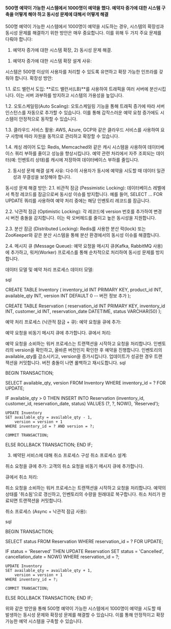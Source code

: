 #### 500명 예약이 가능한 시스템에서 1000명이 예약을 했다. 예약자 증가에 대한 시스템 구축을 어떻게 해야 하고 동시성 문제에 대해서 어떻게 해결

500명 예약이 가능한 시스템에서 1000명이 예약을 시도하는 경우, 시스템의 확장성과 동시성 문제를 해결하기 위한 방안은 매우 중요합니다. 이를 위해 두 가지 주요 문제를 다뤄야 합니다: 
1) 예약자 증가에 대한 시스템 확장, 2) 동시성 문제 해결.

1. 예약자 증가에 대한 시스템 확장
설계 사유:

시스템은 500명 이상의 사용자를 처리할 수 있도록 유연하고 확장 가능한 인프라를 갖춰야 합니다.
확장성 방안:

1.1. 로드 밸런서 도입:
**로드 밸런서(LB)**를 사용하여 트래픽을 여러 서버에 분산시킵니다. 이는 서버 과부하를 방지하고 시스템의 가용성을 높입니다.

1.2. 오토스케일링(Auto Scaling):
오토스케일링 기능을 통해 트래픽 증가에 따라 서버 인스턴스를 자동으로 추가할 수 있습니다. 이를 통해 갑작스러운 예약 요청 증가에도 시스템이 안정적으로 동작할 수 있습니다.

1.3. 클라우드 서비스 활용:
AWS, Azure, GCP와 같은 클라우드 서비스를 사용하여 요구 사항에 따라 자원을 동적으로 관리하고 확장할 수 있습니다.

1.4. 캐싱 레이어 도입:
Redis, Memcached와 같은 캐시 시스템을 사용하여 데이터베이스 쿼리 부하를 줄이고 성능을 향상시킵니다. 예약 관련 처리에서 자주 조회되는 데이터(예: 인벤토리 상태)를 캐시에 저장하여 데이터베이스 부하를 줄입니다.

2. 동시성 문제 해결
설계 사유:
다수의 사용자가 동시에 예약을 시도할 때 데이터 일관성과 무결성을 보장해야 합니다.

동시성 문제 해결 방안:
2.1. 비관적 잠금 (Pessimistic Locking):
데이터베이스 레벨에서 특정 레코드를 잠금으로써 동시성 이슈를 방지합니다. 예를 들어, SELECT ... FOR UPDATE 쿼리를 사용하여 예약 처리 중에는 해당 인벤토리 레코드를 잠급니다.

2.2. 낙관적 잠금 (Optimistic Locking):
각 레코드에 version 번호를 추가하여 변경 시 버전 충돌을 감지합니다. 이는 락 오버헤드를 줄이고 높은 동시성을 지원합니다.

2.3. 분산 잠금 (Distributed Locking):
Redis를 사용한 분산 락(lock) 또는 ZooKeeper와 같은 분산 시스템을 통해 분산 환경에서의 동시성 이슈를 해결합니다.

2.4. 메시지 큐 (Message Queue):
예약 요청을 메시지 큐(Kafka, RabbitMQ 사용)에 추가하고, 워커(Worker) 프로세스를 통해 순차적으로 처리하여 동시성 문제를 방지합니다.

데이터 모델 및 예약 처리 프로세스
데이터 모델:

sql 

CREATE TABLE Inventory (
    inventory_id INT PRIMARY KEY,
    product_id INT,
    available_qty INT,
    version INT DEFAULT 0 -- 버전 정보 추가
);

CREATE TABLE Reservation (
    reservation_id INT PRIMARY KEY,
    inventory_id INT,
    customer_id INT,
    reservation_date DATETIME,
    status VARCHAR(50)
);

예약 처리 프로세스 (낙관적 잠금 + 큐):
예약 요청을 큐에 추가:

예약 요청을 비동기 메시지 큐에 추가합니다.
큐에서 처리:

예약 요청을 소비하는 워커 프로세스는 트랜잭션을 시작하고 요청을 처리합니다.
인벤토리의 version을 확인하고, 올바른 버전인지 확인한 후 예약을 진행합니다.
인벤토리의 available_qty를 감소시키고, version을 증가시킵니다.
업데이트가 성공한 경우 트랜잭션을 커밋합니다. 버전 충돌이 나면 롤백하고 재시도합니다.
sql 

BEGIN TRANSACTION;

SELECT available_qty, version FROM Inventory WHERE inventory_id = ? FOR UPDATE;

IF available_qty > 0 THEN
    INSERT INTO Reservation (inventory_id, customer_id, reservation_date, status) 
    VALUES (?, ?, NOW(), 'Reserved');

    UPDATE Inventory
    SET available_qty = available_qty - 1,
        version = version + 1
    WHERE inventory_id = ? AND version = ?;

    COMMIT TRANSACTION;
ELSE
    ROLLBACK TRANSACTION;
END IF;

3. 예약된 서비스에 대해 취소 프로세스 구성
취소 프로세스 설계:

취소 요청을 큐에 추가:
고객의 취소 요청을 비동기 메시지 큐에 추가합니다.

큐에서 취소 처리:

취소 요청을 소비하는 워커 프로세스는 트랜잭션을 시작하고 요청을 처리합니다.
예약의 상태를 '취소됨'으로 갱신하고, 인벤토리의 수량을 원래대로 복구합니다.
취소 처리가 완료되면 트랜잭션을 커밋합니다.

취소 프로세스 (Async + 낙관적 잠금 사용):

sql 

BEGIN TRANSACTION;

SELECT status FROM Reservation WHERE reservation_id = ? FOR UPDATE;

IF status = 'Reserved' THEN
    UPDATE Reservation
    SET status = 'Cancelled',
        cancellation_date = NOW()
    WHERE reservation_id = ?;

    UPDATE Inventory
    SET available_qty = available_qty + 1,
        version = version + 1
    WHERE inventory_id = ?;

    COMMIT TRANSACTION;
ELSE
    ROLLBACK TRANSACTION;
END IF;

위와 같은 방안을 통해 500명 예약이 가능한 시스템에서 1000명이 예약을 시도할 때 발생하는 동시성 문제와 확장성 문제를 해결할 수 있습니다. 이를 통해 안정적이고 확장 가능한 예약 시스템을 구축할 수 있습니다.

